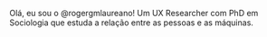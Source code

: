 Olá, eu sou o @rogergmlaureano! 
Um UX Researcher com PhD em Sociologia que estuda a relação entre as pessoas e as máquinas.

